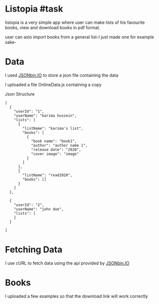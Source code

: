 # Listopia #task
listopia is a very simple app where user can make lists of his favourite books, view and download books in pdf format.

user can aslo import books from a general list-I just made one for example sake-
# Data
I used [JSONbin.IO](https://jsonbin.io) to store a json file containing the data

I uploaded a file OnlineData.js containing a copy

Json Structure
```
[
  {
    "userId": "1",
    "userName": "karima hussein",
    "lists": [
      {
        "listName": "karima's list",
        "books": [
          {
            "book name": "book1",
            "author": "author name 1",
            "release date": "2020",
            "cover image": "image"
          }
        ]
      },
      {
        "listName": "read2020",
        "books": []
      }
    ]
  },
  
  {
    "userId": "2",
    "userName": "john doe",
    "lists": [
    ]
  }
  
]
```

# Fetching Data
I use cURL to fetch data using the api provided by [JSONbin.IO](https://jsonbin.io)
# Books
I uploaded a few examples so that the download link will work correctly
